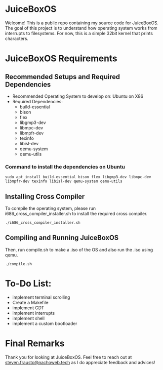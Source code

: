 # JuiceBoxOS
Welcome! This is a public repo containing my source code for JuiceBoxOS. The goal of this project is to understand how operating system works from interrupts to filesystems. For now, this is a simple 32bit kernel that prints characters.
# JuiceBoxOS Requirements

## Recommended Setups and Required Dependencies
- Recommended Operating System to develop on: Ubuntu on X86
- Required Dependencies:
  - build-essential
  - bison
  - flex
  - libgmp3-dev
  - libmpc-dev
  - libmpfr-dev
  - texinfo
  - libisl-dev
  - qemu-system
  - qemu-utils

### Command to install the dependencies on Ubuntu
```
sudo apt install build-essential bison flex libgmp3-dev libmpc-dev libmpfr-dev texinfo libisl-dev qemu-system qemu-utils
```

## Installing Cross Compiler
To compile the operating system, please run i686_cross_compiler_installer.sh to install the required cross compiler.
```
./i686_cross_compiler_installer.sh
```

## Compiling and Running JuiceBoxOS
Then, run compile.sh to make a .iso of the OS and also run the .iso using qemu.
```
./compile.sh
```

# To-Do List:
- implement terminal scrolling
- Create a Makefile
- implement GDT
- implement interrupts
- implement shell
- implement a custom bootloader

# Final Remarks
Thank you for looking at JuiceBoxOS. Feel free to reach out at steven.frausto@nachoweb.tech as I do appreciate feedback and advices!
